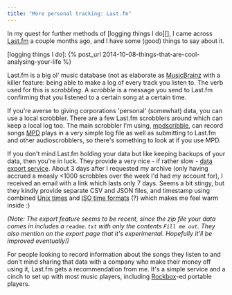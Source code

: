 ```yaml
---
title: "More personal tracking: Last.fm"
---
```


In my quest for further methods of [logging things I do][], I came
across [Last.fm](http://www.last.fm) a couple months ago, and I have
some (good) things to say about it. 

[logging things I do]: {% post_url 2014-10-08-things-that-are-cool-analysing-your-life %}

Last.fm is a big ol' music database (not as elaborate as
[MusicBrainz](http://musicbrainz.org) with a killer feature: being able
to make a log of every track you listen to. The verb used for this is
*scrobbling*. A *scrobble* is a message you send to Last.fm confirming
that you listened to a certain song at a certain time.

If you're averse to giving corporations 'personal' (somewhat) data, you
can use a local scrobbler. There are a few Last.fm scrobblers around
which can keep a local log too. The main scrobbler I'm using,
[mpdscribble][], can record songs [MPD](http://www.musicpd.org/) plays
in a very simple log file as well as submitting to Last.fm and other
audioscrobblers, so there's something to look at if you use MPD.

[mpdscribble]: http://manpages.ubuntu.com/manpages/utopic/man1/mpdscribble.1.html

If you don't mind Last.fm holding your data but like keeping backups of
your data, then you're in luck. They provide a very nice - if rather
slow - [data export service][]. About 3 days after I requested my
archive (only having accrued a measly <1000 scrobbles over the week I'd
had my account for), I received an email with a link which lasts only 7
days. Seems a bit stingy, but they kindly provide separate CSV and
JSON files, and timestamp using combined [Unix times](!Wikipedia) and
[ISO time formats](!Wikipedia) (?) which makes me feel warm inside :)

[data export service]: http://www.last.fm/settings/dataexporter

*(Note: The export feature seems to be recent, since the zip file your
data comes in includes a `readme.txt` with only the contents `Fill me
out`. They also mention on the export page that it's experimental.
Hopefully it'll be improved eventually!)*

For people looking to record information about the songs they listen to
and don't mind sharing that data with a company who make their money off
using it, Last.fm gets a recommendation from me. It's a simple service
and a cinch to set up with most music players, including [Rockbox][]-ed
portable players.

[Rockbox]: http://rockbox.org
